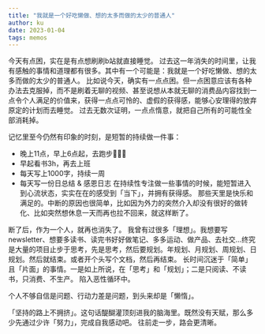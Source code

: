 ```yaml
---
title: "我就是一个好吃懒做、想的太多而做的太少的普通人"
author: ku
date: 2023-01-04
tags: memos
---
```

今天有点困，实在是有点想刷刷b站就直接睡觉。
过去这一年消失的时间里，让我有感触的事情和道理都有很多。其中有一个可能是：我就是一个好吃懒做、想的太多而做的太少的普通人。
比如说今天，确实有一点点困。但一点困意应该有各种办法去克服掉，而不是刷着无聊的视频、甚至说想从本就无聊的消费品内容找到一点令个人满足的价值来，获得一点点可怜的、虚假的获得感，能够心安理得的放弃原定的计划而去睡觉。
过去无数次证明，一点点惰意，就把自己所有的可能性全部消耗掉。

记忆里至今仍然有印象的时刻，是短暂的持续做一件事：
- 晚上11点，早上6点起，去跑步🏃🏻‍♀️
- 早起看书3h，再去上班
- 每天写上1000字，持续一周
- 每天写一份日总结 & 感恩日志
在持续性专注做一些事情的时候，能短暂进入到心流状态，实实在在的感受到「当下」，并拥有获得感。
那些天里是快乐和满足的。中断的原因也很简单，比如因为外力的突然介入却没有很好的做转化、比如突然想休息一天而再也拉不回来，就这样断了。

断了后，作为一个人，就再也消失了。
我曾有过很多「理想」。我想要写newsletter、想要多读书、读完书好好做笔记、多多运动、做产品、去社交...终究是大量的项目止步于思考，先是思考，然后要规划。年规划、月规划、周规划、日规划。然后就结束。或者开个头写个文档，然后再结束。
长时间沉迷于「简单」且「片面」的事情。一是如上所说，在「思考」和「规划」；二是只阅读、不读书，只消费、不生产。
陷入恶性循环中。

个人不够自信是问题、行动力差是问题，到头来却是「懒惰」。

「坚持的路上不拥挤」。这句话醍醐灌顶刻进我的脑海里。既然没有天赋，那么多少先通过少许「努力」，完成自我感动吧。
往前走一步，路会更清晰。